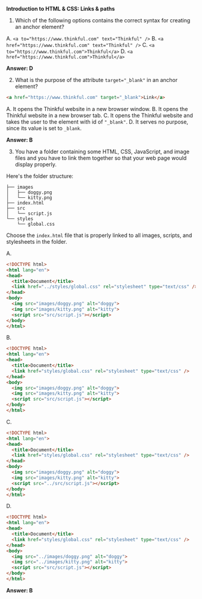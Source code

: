 **Introduction to HTML & CSS: Links & paths**

1. Which of the following options contains the correct syntax for creating an anchor element?

A. `<a to="https://www.thinkful.com" text="Thinkful" />`
B. `<a href="https://www.thinkful.com" text="Thinkful" />`
C. `<a to="https://www.thinkful.com">Thinkful</a>`
D. `<a href="https://www.thinkful.com">Thinkful</a>`

**Answer: D**

2. What is the purpose of the attribute `target="_blank"` in an anchor element?

```html   
<a href="https://www.thinkful.com" target="_blank">Link</a>
```
A. It opens the Thinkful website in a new browser window.
B. It opens the Thinkful website in a new browser tab.
C. It opens the Thinkful website and takes the user to the element with id of `"_blank"`.
D. It serves no purpose, since its value is set to `_blank`.

**Answer: B**

3. You have a folder containing some HTML, CSS, JavaScript, and image files and you have to link them together so that your web page would display properly.

Here's the folder structure:

```
├── images
│   ├── doggy.png
│   └── kitty.png
├── index.html
├── src
│   └── script.js
└── styles
    └── global.css
```

Choose the `index.html` file that is properly linked to all images, scripts, and stylesheets in the folder.

A.
```html
<!DOCTYPE html>
<html lang="en">
<head>
  <title>Document</title>
  <link href="../styles/global.css" rel="stylesheet" type="text/css" />
</head>
<body>
  <img src="images/doggy.png" alt="doggy">
  <img src="images/kitty.png" alt="kitty">
  <script src="src/script.js"></script>
</body>
</html>
```

B.
```html
<!DOCTYPE html>
<html lang="en">
<head>
  <title>Document</title>
  <link href="styles/global.css" rel="stylesheet" type="text/css" />
</head>
<body>
  <img src="images/doggy.png" alt="doggy">
  <img src="images/kitty.png" alt="kitty">
  <script src="src/script.js"></script>
</body>
</html>
```

C.
```html
<!DOCTYPE html>
<html lang="en">
<head>
  <title>Document</title>
  <link href="styles/global.css" rel="stylesheet" type="text/css" />
</head>
<body>
  <img src="images/doggy.png" alt="doggy">
  <img src="images/kitty.png" alt="kitty">
  <script src="../src/script.js"></script>
</body>
</html>
```

D.

```html
<!DOCTYPE html>
<html lang="en">
<head>
  <title>Document</title>
  <link href="styles/global.css" rel="stylesheet" type="text/css" />
</head>
<body>
  <img src="../images/doggy.png" alt="doggy">
  <img src="../images/kitty.png" alt="kitty">
  <script src="src/script.js"></script>
</body>
</html>
```

**Answer: B**


